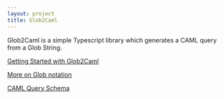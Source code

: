 ```yaml
---
layout: project
title: Glob2Caml
---
```


Glob2Caml is a simple Typescript library which generates a CAML query from a Glob String.

[Getting Started with Glob2Caml](/glob2caml/general/getting-started)

[More on Glob notation](https://en.wikipedia.org/wiki/Glob_(programming))

[CAML Query Schema](https://docs.microsoft.com/en-us/sharepoint/dev/schema/query-schema)
